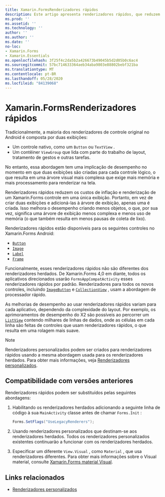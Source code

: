 ```yaml
---
title: Xamarin.FormsRenderizadores rápidos
description: Este artigo apresenta renderizadores rápidos, que reduzem os custos de inflação e renderização de um Xamarin.Forms controle no Android, nivelando a hierarquia de controle nativo resultante.
ms.prod: ''
ms.assetid: ''
ms.technology: ''
author: ''
ms.author: ''
ms.date: ''
no-loc:
- Xamarin.Forms
- Xamarin.Essentials
ms.openlocfilehash: 3f25f4c2da5b2a426673b49045b5d2d05b0c6ac4
ms.sourcegitcommit: 57bc714633364aeb34aba9803e88802bebf321ba
ms.translationtype: MT
ms.contentlocale: pt-BR
ms.lasthandoff: 05/28/2020
ms.locfileid: "84139068"
---
```

# <a name="xamarinforms-fast-renderers"></a>Xamarin.FormsRenderizadores rápidos

Tradicionalmente, a maioria dos renderizadores de controle original no Android é composta por duas exibições:

- Um controle nativo, como um `Button` ou `TextView` .
- Um contêiner `ViewGroup` que lida com parte do trabalho de layout, tratamento de gestos e outras tarefas.

No entanto, essa abordagem tem uma implicação de desempenho no momento em que duas exibições são criadas para cada controle lógico, o que resulta em uma árvore visual mais complexa que exige mais memória e mais processamento para renderizar na tela.

Renderizadores rápidos reduzem os custos de inflação e renderização de um Xamarin.Forms controle em uma única exibição. Portanto, em vez de criar duas exibições e adicioná-las à árvore de exibição, apenas uma é criada. Isso melhora o desempenho criando menos objetos, o que, por sua vez, significa uma árvore de exibição menos complexa e menos uso de memória (o que também resulta em menos pausas de coleta de lixo).

Renderizadores rápidos estão disponíveis para os seguintes controles no Xamarin.Forms Android:

- [`Button`](xref:Xamarin.Forms.Button)
- [`Image`](xref:Xamarin.Forms.Image)
- [`Label`](xref:Xamarin.Forms.Label)
- [`Frame`](xref:Xamarin.Forms.Frame)

Funcionalmente, esses renderizadores rápidos não são diferentes dos renderizadores herdados. De Xamarin.Forms 4,0 em diante, todos os aplicativos direcionados usarão `FormsAppCompatActivity` esses renderizadores rápidos por padrão. Renderizadores para todos os novos controles, incluindo [`ImageButton`](xref:Xamarin.Forms.ImageButton) e [`CollectionView`](xref:Xamarin.Forms.CollectionView) , usam a abordagem de processador rápido.

As melhorias de desempenho ao usar renderizadores rápidos variam para cada aplicativo, dependendo da complexidade do layout. Por exemplo, os aprimoramentos de desempenho do X2 são possíveis ao percorrer um [`ListView`](xref:Xamarin.Forms.ListView) contendo milhares de linhas de dados, onde as células em cada linha são feitas de controles que usam renderizadores rápidos, o que resulta em uma rolagem mais suave.

> [!NOTE]
> Renderizadores personalizados podem ser criados para renderizadores rápidos usando a mesma abordagem usada para os renderizadores herdados. Para obter mais informações, veja [Renderizadores personalizados](~/xamarin-forms/app-fundamentals/custom-renderer/index.md).

## <a name="backwards-compatibility"></a>Compatibilidade com versões anteriores

Renderizadores rápidos podem ser substituídos pelas seguintes abordagens:

1. Habilitando os renderizadores herdados adicionando a seguinte linha de código à sua `MainActivity` classe antes de chamar `Forms.Init` :

    ```csharp
    Forms.SetFlags("UseLegacyRenderers");
    ```

1. Usando renderizadores personalizados que destinam-se aos renderizadores herdados. Todos os renderizadores personalizados existentes continuarão a funcionar com os renderizadores herdados.
1. Especificar um diferente `View.Visual` , como `Material` , que usa renderizadores diferentes. Para obter mais informações sobre o Visual material, consulte [ Xamarin.Forms material Visual](~/xamarin-forms/user-interface/visual/material-visual.md).

## <a name="related-links"></a>Links relacionados

- [Renderizadores personalizados](~/xamarin-forms/app-fundamentals/custom-renderer/index.md)
